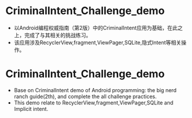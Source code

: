 # CriminalIntent_Challenge_demo
* 以Android编程权威指南（第2版）中的CriminalIntent应用为基础，在此之上，完成了与其相关的挑战练习。
* 该应用涉及RecyclerView,fragment,ViewPager,SQLite,隐式Intent等相关操作。
# CriminalIntent_Challenge_demo
* Base on CriminalIntent demo of Android programming: the big nerd ranch guide(2th), and complete the all challenge practices.
* This demo relate to RecyclerView,fragment,ViewPager,SQLite and Implicit intent.